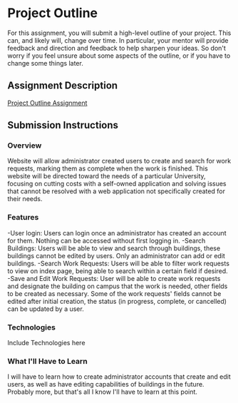 # Project Outline
For this assignment, you will submit a high-level outline of your project. This can, and likely will, change over time. In particular, your mentor will provide feedback and direction and feedback to help sharpen your ideas. So don't worry if you feel unsure about some aspects of the outline, or if you have to change some things later.

## Assignment Description
[Project Outline Assignment](https://education.launchcode.org/liftoff/assignments/project-outline/)

## Submission Instructions

### Overview
Website will allow administrator created users to create and search for work requests, marking them as complete when the work is finished. This website will be directed toward the needs of a particular University, focusing on cutting costs with a self-owned application and solving issues that cannot be resolved with a web application not specifically created for their needs. 
### Features
-User login: Users can login once an administrator has created an account for them. Nothing can be accessed without first logging in.
-Search Buildings: Users will be able to view and search through buildings, these buildings cannot be edited by users. Only an administrator can add or edit buildings.
-Search Work Requests: Users will be able to filter work requests to view on index page, being able to search within a certain field if desired.
-Save and Edit Work Requests: User will be able to create work requests and designate the building on campus that the work is needed, other fields to be created as necessary. Some of the work requests' fields cannot be edited after initial creation, the status (in progress, complete, or cancelled) can be updated by a user.
### Technologies
Include Technologies here

### What I'll Have to Learn
I will have to learn how to create administrator accounts that create and edit users, as well as have editing capabilities of buildings in the future. Probably more, but that's all I know I'll have to learn at this point.




